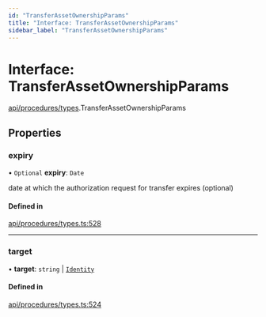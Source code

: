 ```yaml
---
id: "TransferAssetOwnershipParams"
title: "Interface: TransferAssetOwnershipParams"
sidebar_label: "TransferAssetOwnershipParams"
---
```


# Interface: TransferAssetOwnershipParams

[api/procedures/types](../../../../../modules/API/Procedures/Types/Types.md).TransferAssetOwnershipParams

## Properties

### expiry

• `Optional` **expiry**: `Date`

date at which the authorization request for transfer expires (optional)

#### Defined in

[api/procedures/types.ts:528](https://github.com/PolymeshAssociation/polymesh-sdk/blob/15be87e8/src/api/procedures/types.ts#L528)

___

### target

• **target**: `string` \| [`Identity`](../../../../../classes/API/Entities/Identity/Identity.md)

#### Defined in

[api/procedures/types.ts:524](https://github.com/PolymeshAssociation/polymesh-sdk/blob/15be87e8/src/api/procedures/types.ts#L524)
